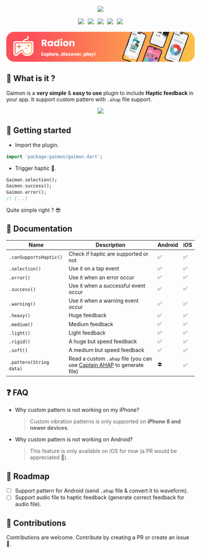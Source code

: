 <p align="center">
  <img src="https://github.com/istornz/gaimon/blob/main/images/gaimon.jpg?raw=true" />
</p>

<div align="center" style="display: flex;align-items: center;justify-content: center;">
  <a href="https://pub.dev/packages/gaimon"><img src="https://img.shields.io/pub/points/gaimon?style=for-the-badge" style="margin-right: 10px" /></a>
  <a href="https://pub.dev/packages/gaimon"><img src="https://img.shields.io/pub/likes/gaimon?style=for-the-badge" style="margin-right: 10px" /></a>
  <a href="https://pub.dev/packages/gaimon"><img src="https://img.shields.io/pub/popularity/gaimon?style=for-the-badge" style="margin-right: 10px" /></a>
  <a href="https://pub.dev/packages/gaimon"><img src="https://img.shields.io/pub/v/gaimon?style=for-the-badge" style="margin-right: 10px" /></a>
  <a href="https://github.com/istornz/gaimon"><img src="https://img.shields.io/github/stars/istornz/gaimon?style=for-the-badge" /></a>
</div>
<br />

<div align="center">
  <a href="https://radion-app.com" target="_blank" alt="Radion - Ultimate gaming app">
    <img src="./images/radion.png" width="600px" alt="Radion banner - Ultimate gaming app" />
  </a>
</div>

## 🧐 What is it ?

Gaimon is a **very simple** & **easy to use** plugin to include **Haptic feedback** in your app. It support custom pattern with `.ahap` file support.
<br />

<p align="center">
  <img style="height: 500px; max-height: 500px" src="https://raw.githubusercontent.com/istornz/gaimon/main/images/preview.jpg" />
</p>

## 👻 Getting started

- Import the plugin.

```dart
import 'package:gaimon/gaimon.dart';
```

- Trigger haptic 📳.

```dart
Gaimon.selection();
Gaimon.success();
Gaimon.error();
// [...]
```

Quite simple right ? 😎

## 📘 Documentation

| Name                    | Description                                                                                           | Android | iOS |
| ----------------------- | ----------------------------------------------------------------------------------------------------- | ------- | --- |
| `.canSupportsHaptic()`  | Check if haptic are supported or not                                                                  | ✅      | ✅  |
| `.selection()`          | Use it on a tap event                                                                                 | ✅      | ✅  |
| `.error()`              | Use it when an error occur                                                                            | ✅      | ✅  |
| `.success()`            | Use it when a successful event occur                                                                  | ✅      | ✅  |
| `.warning()`            | Use it when a warning event occur                                                                     | ✅      | ✅  |
| `.heavy()`              | Huge feedback                                                                                         | ✅      | ✅  |
| `.medium()`             | Medium feedback                                                                                       | ✅      | ✅  |
| `.light()`              | Light feedback                                                                                        | ✅      | ✅  |
| `.rigid()`              | A huge but speed feedback                                                                             | ✅      | ✅  |
| `.soft()`               | A medium but speed feedback                                                                           | ✅      | ✅  |
| `.pattern(String data)` | Read a custom `.ahap` file (you can use [Captain AHAP](https://ahap.fancypixel.it/) to generate file) | ⛔️     | ✅  |

## ❓ FAQ

- Why custom pattern is not working on my iPhone?

  > Custom vibration patterns is only supported on **iPhone 8 and newer devices**.

- Why custom pattern is not working on Android?
  > This feature is only available on iOS for now (a PR would be appreciated 🤗).

## 🎯 Roadmap

- [ ] Support pattern for Android (send `.ahap` file & convert it to waveform).
- [ ] Support audio file to haptic feedback (generate correct feedback for audio file).

## 👥 Contributions

Contributions are welcome. Contribute by creating a PR or create an issue 🎉.
